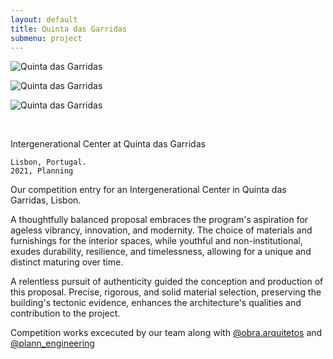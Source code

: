 ```yaml
---
layout: default
title: Quinta das Garridas
submenu: project
---
```


![Quinta das Garridas](/works/quinta-das-garridas/01.jpg)

![Quinta das Garridas](/works/quinta-das-garridas/02.jpg)

![Quinta das Garridas](/works/quinta-das-garridas/03.jpg)

<br id="scr-to-here" />

Intergenerational Center at Quinta das Garridas

	Lisbon, Portugal.
	2021, Planning

Our competition entry for an Intergenerational Center in Quinta das Garridas, Lisbon.

A thoughtfully balanced proposal embraces the program's aspiration for ageless vibrancy, innovation, and modernity. The choice of materials and furnishings for the interior spaces, while youthful and non-institutional, exudes durability, resilience, and timelessness, allowing for a unique and distinct maturing over time.

A relentless pursuit of authenticity guided the conception and production of this proposal. Precise, rigorous, and solid material selection, preserving the building's tectonic evidence, enhances the architecture's qualities and contribution to the project.

Competition works excecuted by our team along with [@obra.arquitetos](https://www.instagram.com/obra.arquitetos) and [@plann_engineering](https://www.instagram.com/plann_engineering)
